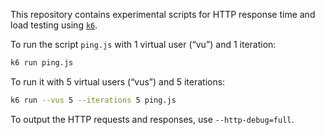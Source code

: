 This repository contains experimental scripts for HTTP response time and load
testing using [`k6`][].

To run the script `ping.js` with 1 virtual user (“vu”) and 1 iteration:

```sh
k6 run ping.js
```

To run it with 5 virtual users (“vus”) and 5 iterations:

```sh
k6 run --vus 5 --iterations 5 ping.js
```

To output the HTTP requests and responses, use `--http-debug=full`.

[`k6`]: https://k6.io/
